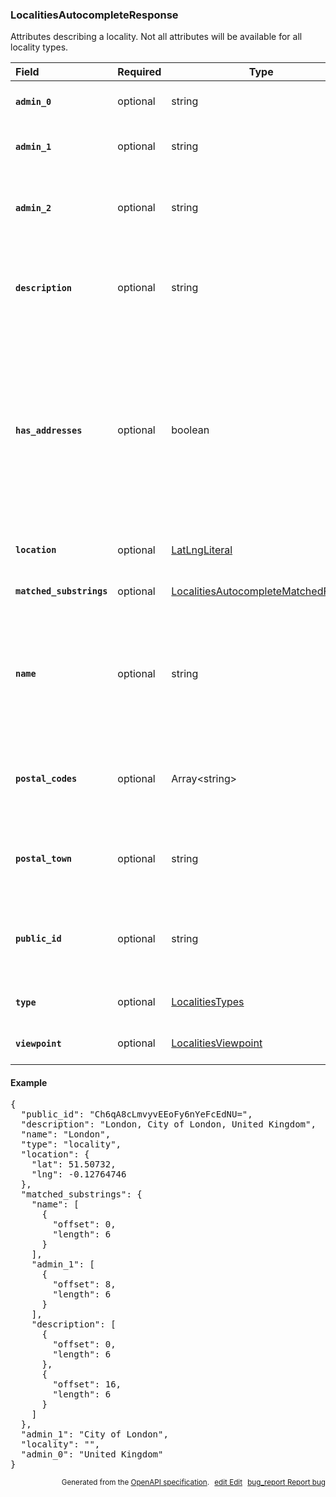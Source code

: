 <!--- This is a generated file, do not edit! -->
<!--- [START woosmap_http_schema_localitiesautocompleteresponse] -->
<h3 class="schema-object" id="LocalitiesAutocompleteResponse">LocalitiesAutocompleteResponse</h3>

Attributes describing a locality. Not all attributes will be available for all locality types.

| Field                                                                                                                                       | Required | Type                                                                                                              | Description                                                                                                                                                                                                                                                                                                                                                                                                                                                                                                                                                                                                                     |
| :------------------------------------------------------------------------------------------------------------------------------------------ | -------- | ----------------------------------------------------------------------------------------------------------------- | ------------------------------------------------------------------------------------------------------------------------------------------------------------------------------------------------------------------------------------------------------------------------------------------------------------------------------------------------------------------------------------------------------------------------------------------------------------------------------------------------------------------------------------------------------------------------------------------------------------------------------- |
| <h4 id="LocalitiesAutocompleteResponse-admin_0" class="add-link schema-object-property-key"><code>admin_0</code></h4>                       | optional | string                                                                                                            | <div class="nonref-property-description"><p>Contains the country name.</p></div>                                                                                                                                                                                                                                                                                                                                                                                                                                                                                                                                                |
| <h4 id="LocalitiesAutocompleteResponse-admin_1" class="add-link schema-object-property-key"><code>admin_1</code></h4>                       | optional | string                                                                                                            | <div class="nonref-property-description"><p>Contains the administrative level including the suggestion.</p></div>                                                                                                                                                                                                                                                                                                                                                                                                                                                                                                               |
| <h4 id="LocalitiesAutocompleteResponse-admin_2" class="add-link schema-object-property-key"><code>admin_2</code></h4>                       | optional | string                                                                                                            | <div class="nonref-property-description"><p>For small locality type points of interests (suburbs, neighborhoods, villages), contains the municipality it belongs to.</p></div>                                                                                                                                                                                                                                                                                                                                                                                                                                                  |
| <h4 id="LocalitiesAutocompleteResponse-description" class="add-link schema-object-property-key"><code>description</code></h4>               | optional | string                                                                                                            | <div class="nonref-property-description"><p>Concatenation of <code>name</code>, <code>admin_1</code>, <code>admin_0</code> to be used as suggestion in drop down list if needed. The description can vary depending on the type requested.</p></div>                                                                                                                                                                                                                                                                                                                                                                            |
| <h4 id="LocalitiesAutocompleteResponse-has_addresses" class="add-link schema-object-property-key"><code>has_addresses</code></h4>           | optional | boolean                                                                                                           | <div class="nonref-property-description"><p>On the specific territory of United Kingdom, Localities autocomplete request can return the additional attribute <code>has_addresses</code> for a postal code, which indicates if a postal code bears addresses. When <code>has_addresses</code> is <code>true</code>, it is possible to display a list of the available addresses by requesting <code>details</code> with the Localities <code>public_id</code>. To get the details of an address you will need to request again <code>/details</code> endpoint passing in the dedicated address <code>public_id</code>.</p></div> |
| <h4 id="LocalitiesAutocompleteResponse-location" class="add-link schema-object-property-key"><code>location</code></h4>                     | optional | [LatLngLiteral](#LatLngLiteral "LatLngLiteral")                                                                   | See [LatLngLiteral](#LatLngLiteral "LatLngLiteral") for more information.                                                                                                                                                                                                                                                                                                                                                                                                                                                                                                                                                       |
| <h4 id="LocalitiesAutocompleteResponse-matched_substrings" class="add-link schema-object-property-key"><code>matched_substrings</code></h4> | optional | [LocalitiesAutocompleteMatchedFields](#LocalitiesAutocompleteMatchedFields "LocalitiesAutocompleteMatchedFields") | See [LocalitiesAutocompleteMatchedFields](#LocalitiesAutocompleteMatchedFields "LocalitiesAutocompleteMatchedFields") for more information.                                                                                                                                                                                                                                                                                                                                                                                                                                                                                     |
| <h4 id="LocalitiesAutocompleteResponse-name" class="add-link schema-object-property-key"><code>name</code></h4>                             | optional | string                                                                                                            | <div class="nonref-property-description"><p>contains the human-readable name for the returned result. For <code>postal_code</code> results, this is directly the postal code value. For <code>locality</code> results, name in the specified language is returns. If no language is specified, default name (country local language) is returned.</p></div>                                                                                                                                                                                                                                                                     |
| <h4 id="LocalitiesAutocompleteResponse-postal_codes" class="add-link schema-object-property-key"><code>postal_codes</code></h4>             | optional | Array&lt;string&gt;                                                                                               | <div class="nonref-property-description"><p>Contains an array of known postal codes for a locality (only available on <em>suggestions</em> with country:<code>fr</code> for France or <code>it</code> for Italy and type: <code>locality</code>).</p></div>                                                                                                                                                                                                                                                                                                                                                                     |
| <h4 id="LocalitiesAutocompleteResponse-postal_town" class="add-link schema-object-property-key"><code>postal_town</code></h4>               | optional | string                                                                                                            | <div class="nonref-property-description"><p>Contains the larger city (or the post office city) for a <code>postal_code</code> (only available on suggestions with type: <code>postal_code</code>).</p></div>                                                                                                                                                                                                                                                                                                                                                                                                                    |
| <h4 id="LocalitiesAutocompleteResponse-public_id" class="add-link schema-object-property-key"><code>public_id</code></h4>                   | optional | string                                                                                                            | <div class="nonref-property-description"><p>Contains a unique ID for each suggestion. Please use this ID if you need to give us feedbacks on results. This ID is also required to perform Localities Details request.</p></div>                                                                                                                                                                                                                                                                                                                                                                                                 |
| <h4 id="LocalitiesAutocompleteResponse-type" class="add-link schema-object-property-key"><code>type</code></h4>                             | optional | [LocalitiesTypes](#LocalitiesTypes "LocalitiesTypes")                                                             | See [LocalitiesTypes](#LocalitiesTypes "LocalitiesTypes") for more information.                                                                                                                                                                                                                                                                                                                                                                                                                                                                                                                                                 |
| <h4 id="LocalitiesAutocompleteResponse-viewpoint" class="add-link schema-object-property-key"><code>viewpoint</code></h4>                   | optional | [LocalitiesViewpoint](#LocalitiesViewpoint "LocalitiesViewpoint")                                                 | See [LocalitiesViewpoint](#LocalitiesViewpoint "LocalitiesViewpoint") for more information.                                                                                                                                                                                                                                                                                                                                                                                                                                                                                                                                     |

<h4 class="schema-object-example" id="LocalitiesAutocompleteResponse-example">Example</h4>

<pre class="notranslate lang-json prettyprint">{
  "public_id": "Ch6qA8cLmvyvEEoFy6nYeFcEdNU=",
  "description": "London, City of London, United Kingdom",
  "name": "London",
  "type": "locality",
  "location": {
    "lat": 51.50732,
    "lng": -0.12764746
  },
  "matched_substrings": {
    "name": [
      {
        "offset": 0,
        "length": 6
      }
    ],
    "admin_1": [
      {
        "offset": 8,
        "length": 6
      }
    ],
    "description": [
      {
        "offset": 0,
        "length": 6
      },
      {
        "offset": 16,
        "length": 6
      }
    ]
  },
  "admin_1": "City of London",
  "locality": "",
  "admin_0": "United Kingdom"
}</pre>

<p style="text-align: right; font-size: smaller;">Generated from the <a data-label="openapi-github" href="https://github.com/woosmap/openapi-specification" title="Woosmap OpenAPI Specification" class="external">OpenAPI specification</a>.
<a data-label="openapi-github-woosmap-http-schema-localitiesautocompleteresponse" data-action="edit" style="margin-left: 5px;" href="https://github.com/woosmap/openapi-specification/blob/main/specification/schemas/LocalitiesAutocompleteResponse.yml" title="Edit on GitHub"><span class="material-icons">edit</span> Edit</a>
<a data-label="openapi-github-woosmap-http-schema-localitiesautocompleteresponse" data-action="bug" style="margin-left: 5px;" href="https://github.com/woosmap/openapi-specification/issues/new?assignees=&labels=type%3A+bug%2C+triage+me&template=bug_report.md&title=[schemas] Bug - LocalitiesAutocompleteResponse" title="File bug for schemas on GitHub"><span class="material-icons">bug_report</span> Report bug</a>
</p>

<!--- [END woosmap_http_schema_localitiesautocompleteresponse] -->

